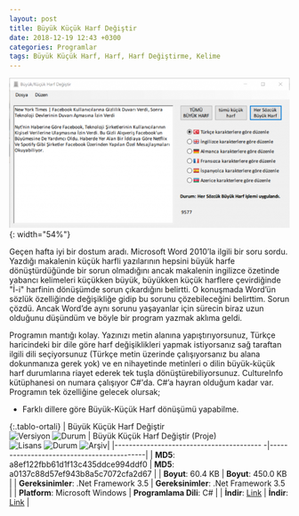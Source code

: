 ```yaml
---
layout: post
title: Büyük Küçük Harf Değiştir
date: 2018-12-19 12:43 +0300
categories: Programlar
tags: Büyük Küçük Harf, Harf, Harf Değiştirme, Kelime
---
```

![buyuk-kucuk-harf-degistir](/images/programlar/buyuk-kucuk-harf-degistir.png){: width="54%"}

Geçen hafta iyi bir dostum aradı. Microsoft Word 2010’la ilgili bir soru sordu. Yazdığı makalenin küçük harfli yazılarının hepsini büyük harfe dönüştürdüğünde bir sorun olmadığını ancak makalenin ingilizce özetinde yabancı kelimeleri küçükken büyük, büyükken küçük harflere çevirdiğinde "İ-i" harfinin dönüşümde sorun çıkardığını belirtti. O konuşmada Word’ün sözlük özelliğinde değişikliğe gidip bu sorunu çözebileceğini belirttim. Sorun çözdü. Ancak Word’de aynı sorunu yaşayanlar için sürecin biraz uzun olduğunu düşündüm ve böyle bir program yazmak aklıma geldi.

Programın mantığı kolay. Yazınızı metin alanına yapıştırıyorsunuz, Türkçe haricindeki bir dile göre harf değişiklikleri yapmak istiyorsanız sağ taraftan ilgili dili seçiyorsunuz (Türkçe metin üzerinde çalışıyorsanız bu alana dokunmanıza gerek yok) ve en nihayetinde metinleri o dilin büyük-küçük harf durumlarına riayet ederek tek tuşla dönüştürebiliyorsunuz. CultureInfo kütüphanesi on numara çalışıyor C#'da. C#’a hayran olduğum kadar var. Programın tek özelliğine gelecek olursak;

- Farklı dillere göre Büyük-Küçük Harf dönüşümü yapabilme.

{:.tablo-ortali}
| Büyük Küçük Harf Değiştir<br>![Versiyon](https://img.shields.io/badge/Versiyon-1.01-blueviolet.svg?style=flat) ![Durum](https://img.shields.io/badge/Durum-Çalışıyor-success.svg?style=flat) | Büyük Küçük Harf Değiştir (Proje)<br>![Lisans](https://img.shields.io/badge/Lisans-MIT-blue.svg?style=flat) ![Durum](https://img.shields.io/badge/Proje-Sonlandırıldı-lightgray.svg?style=flat) ![Arşiv](https://img.shields.io/badge/Arşiv-orange.svg?style=flat)|
|----------------------------------------- -|-------------------------------------------|
| **MD5**: a8ef122fbb61d1f13c435ddce994ddf0 | **MD5**: a0137c88d57ef943b8a5c7072cfa2d67 | 
| **Boyut**: 60.4 KB                       | **Boyut**: 450.0 KB                         |
| **Gereksinimler**: .Net Framework 3.5     | **Gereksinimler**: .Net Framework 3.5     |
| **Platform**: Microsoft Windows           | **Programlama Dili**: C#                  |
| **İndir**: [Link](http://www.umutd.com/programlar1/buyuk-kucuk-harf-degistir.zip)         | **İndir**: [Link](http://www.umutd.com/programlar1/buyuk-kucuk-harf-degistir-proje.zip)                      |